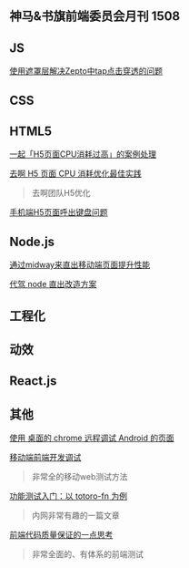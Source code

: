 神马&书旗前端委员会月刊 1508
---

## JS

[使用遮罩层解决Zepto中tap点击穿透的问题](http://www.atatech.org/articles/38464/?frm=mail_daily&uid=117633&rnd=1157872191)
>

## CSS



## HTML5

[一起「H5页面CPU消耗过高」的案例处理](http://www.atatech.org/articles/37204?rnd=1526860654)

[去啊 H5 页面 CPU 消耗优化最佳实践](http://www.atatech.org/articles/38692/?frm=mail_daily&uid=117633&rnd=49274115)
>去啊团队H5优化	

[手机端H5页面呼出键盘问题](http://www.atatech.org/articles/38690/?frm=mail_daily&uid=117633&rnd=1045269306)

## Node.js

[通过midway来直出移动端页面提升性能](http://www.atatech.org/article/detail/34440/0?rnd=168077786&rnd=499718568)

[代驾 node 直出改造方案](http://www.atatech.org/articles/38683/?frm=mail_daily&uid=117633)

## 工程化



## 动效


## React.js



## 其他

[使用 桌面的 chrome 远程调试 Android 的页面](http://blog.allenice233.com/2014/07/28/chrome-remote-debug/)

[移动端前端开发调试](http://yujiangshui.com/multidevice-frontend-debug/)
>非常全的移动web测试方法

[功能测试入门：以 totoro-fn 为例](http://www.atatech.org/articles/31957)
>内网非常有趣的一篇文章

[前端代码质量保证的一点思考](http://www.atatech.org/articles/38459/?frm=mail_daily&uid=117633)
>非常全面的、有体系的前端测试